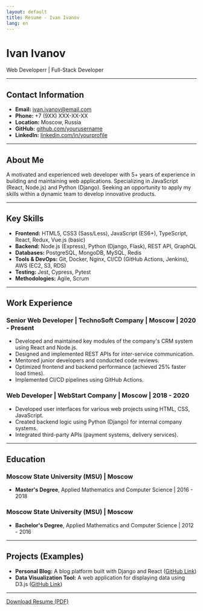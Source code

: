 ```yaml
---
layout: default
title: Resume - Ivan Ivanov
lang: en
---
```


# Ivan Ivanov
Web Developerr | Full-Stack Developer

---

## Contact Information
*   **Email:** [ivan.ivanov@email.com](mailto:ivan.ivanov@email.com)
*   **Phone:** +7 (9XX) XXX-XX-XX
*   **Location:** Moscow, Russia
*   **GitHub:** [github.com/yourusername](https://github.com/yourusername)
*   **LinkedIn:** [linkedin.com/in/yourprofile](https://linkedin.com/in/yourprofile)

---

## About Me
A motivated and experienced web developer with 5+ years of experience in building and maintaining web applications. Specializing in JavaScript (React, Node.js) and Python (Django). Seeking an opportunity to apply my skills within a dynamic team to develop innovative products.

---

## Key Skills
*   **Frontend:** HTML5, CSS3 (Sass/Less), JavaScript (ES6+), TypeScript, React, Redux, Vue.js (basic)
*   **Backend:** Node.js (Express), Python (Django, Flask), REST API, GraphQL
*   **Databases:** PostgreSQL, MongoDB, MySQL, Redis
*   **Tools & DevOps:** Git, Docker, Nginx, CI/CD (GitHub Actions, Jenkins), AWS (EC2, S3, RDS)
*   **Testing:** Jest, Cypress, Pytest
*   **Methodologies:** Agile, Scrum

---

## Work Experience

### Senior Web Developer | TechnoSoft Company | Moscow | 2020 - Present
*   Developed and maintained key modules of the company's CRM system using React and Node.js.
*   Designed and implemented REST APIs for inter-service communication.
*   Mentored junior developers and conducted code reviews.
*   Optimized frontend and backend performance (achieved 25% faster load times).
*   Implemented CI/CD pipelines using GitHub Actions.

### Web Developer | WebStart Company | Moscow | 2018 - 2020
*   Developed user interfaces for various web projects using HTML, CSS, JavaScript.
*   Created backend logic using Python (Django) for internal company systems.
*   Integrated third-party APIs (payment systems, delivery services).

---

## Education

### Moscow State University (MSU) | Moscow
*   **Master's Degree**, Applied Mathematics and Computer Science | 2016 - 2018
### Moscow State University (MSU) | Moscow
*   **Bachelor's Degree**, Applied Mathematics and Computer Science | 2012 - 2016

---

## Projects (Examples)
*   **Personal Blog:** A blog platform built with Django and React ([GitHub Link](https://github.com/yourusername/blog-project))
*   **Data Visualization Tool:** A web application for displaying data using D3.js ([GitHub Link](https://github.com/yourusername/data-viz-tool))

---

<a href="../resume_en.pdf" class="download-btn" download>Download Resume (PDF)</a>